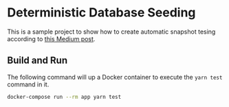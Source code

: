 # Deterministic Database Seeding

This is a sample project to show how to create automatic snapshot tesing according to [this Medium post](https://medium.com/@jeandesravines/ceb0080d94f0).

## Build and Run
 
The following command will up a Docker container to execute the `yarn test` command in it.

```sh
docker-compose run --rm app yarn test
```
